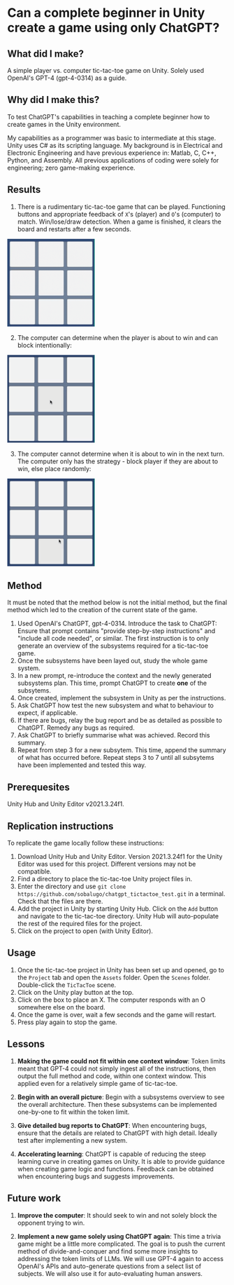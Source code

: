 # Can a complete beginner in Unity create a game using only ChatGPT?

## What did I make?
A simple player vs. computer tic-tac-toe game on Unity. Solely used OpenAI's GPT-4 (gpt-4-0314) as a guide.

## Why did I make this?
To test ChatGPT's capabilities in teaching a complete beginner how to create games in the Unity environment.

My capabilities as a programmer was basic to intermediate at this stage. Unity uses C# as its scripting language. My background is in Electrical and Electronic Engineering and have previous experience in: Matlab, C, C++, Python, and Assembly. All previous applications of coding were solely for engineering; zero game-making experience.

## Results
1. There is a rudimentary tic-tac-toe game that can be played. Functioning buttons and appropriate feedback of `X`'s (player) and `O`'s (computer) to match. Win/lose/draw detection. When a game is finished, it clears the board and restarts after a few seconds.

<img src="./gifs/basic_game.gif" width="200">

2. The computer can determine when the player is about to win and can block intentionally:

<img src="./gifs/blocking.gif" width="200">

3. The computer cannot determine when it is about to win in the next turn. The computer only has the strategy - block player if they are about to win, else place randomly:

<img src="./gifs/about_to_win.gif" width="200">

## Method
It must be noted that the method below is not the initial method, but the final method which led to the creation of the current state of the game.

1. Used OpenAI's ChatGPT, gpt-4-0314. Introduce the task to ChatGPT: Ensure that prompt contains "provide step-by-step instructions" and "include all code needed", or similar. The first instruction is to only generate an overview of the subsystems required for a tic-tac-toe game. 
2. Once the subsystems have been layed out, study the whole game system. 
3. In a new prompt, re-introduce the context and the newly generated subsystems plan. This time, prompt ChatGPT to create **one** of the subsytems.
4. Once created, implement the subsystem in Unity as per the instructions.
5. Ask ChatGPT how test the new subsystem and what to behaviour to expect, if applicable.
6. If there are bugs, relay the bug report and be as detailed as possible to ChatGPT. Remedy any bugs as required.
7. Ask ChatGPT to briefly summarise what was achieved. Record this summary.
8. Repeat from step 3 for a new subsytem. This time, append the summary of what has occurred before. Repeat steps 3 to 7 until all subsytems have been implemented and tested this way.

## Prerequesites
Unity Hub and Unity Editor v2021.3.24f1.

## Replication instructions
To replicate the game locally follow these instructions:
1. Download Unity Hub and Unity Editor. Version 2021.3.24f1 for the Unity Editor was used for this project. Different versions may not be compatible. 
2. Find a directory to place the tic-tac-toe Unity project files in. 
3. Enter the directory and use `git clone https://github.com/sobalugo/chatgpt_tictactoe_test.git` in a terminal. Check that the files are there.
4. Add the project in Unity by starting Unity Hub. Click on the `Add` button and navigate to the tic-tac-toe directory. Unity Hub will auto-populate the rest of the required files for the project.
5. Click on the project to open (with Unity Editor).

## Usage
1. Once the tic-tac-toe project in Unity has been set up and opened, go to the `Project` tab and open the `Assets` folder. Open the `Scenes` folder. Double-click the `TicTacToe` scene.
2. Click on the Unity play button at the top.
3. Click on the box to place an X. The computer responds with an O somewhere else on the board.
4. Once the game is over, wait a few seconds and the game will restart.
5. Press play again to stop the game.

## Lessons
1. **Making the game could not fit within one context window**: Token limits meant that GPT-4 could not simply ingest all of the instructions, then output the full method and code, within one context window. This applied even for a relatively simple game of tic-tac-toe.

2. **Begin with an overall picture**: Begin with a subsystems overview to see the overall architecture. Then these subsystems can be implemented one-by-one to fit within the token limit.

3. **Give detailed bug reports to ChatGPT**: When encountering bugs, ensure that the details are related to ChatGPT with high detail. Ideally test after implementing a new system.

4. **Accelerating learning**: ChatGPT is capable of reducing the steep learning curve in creating games on Unity. It is able to provide guidance when creating game logic and functions. Feedback can be obtained when encountering bugs and suggests improvements.

## Future work
1. **Improve the computer**: It should seek to win and not solely block the opponent trying to win.

2. **Implement a new game solely using ChatGPT again**: This time a trivia game might be a little more complicated. The goal is to push the current method of divide-and-conquer and find some more insights to addressing the token limits of LLMs. We will use GPT-4 again to access OpenAI's APIs and auto-generate questions from a select list of subjects. We will also use it for auto-evaluating human answers.